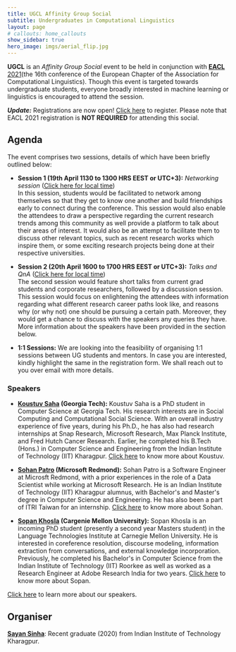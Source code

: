 ```yaml
---
title: UGCL Affinity Group Social
subtitle: Undergraduates in Computational Linguistics
layout: page
# callouts: home_callouts
show_sidebar: true
hero_image: imgs/aerial_flip.jpg
---
```


**UGCL** is an _Affinity Group Social_ event to be held in conjunction with <a href="https://2021.eacl.org/program/diversity/" target="_blank"><b>EACL</b> 2021</a>(the 16th conference of the European Chapter of the Association for Computational Linguistics). Though this event is targeted towards undergraduate students, everyone broadly interested in machine learning or linguistics is encouraged to attend the session.

**_Update:_** Registrations are now open! <a href="https://docs.google.com/forms/d/e/1FAIpQLSeZ3jIU4g0hwQ1WR8AQT92_y6S5szqXl-RvcItzYtaDW6-ERA/viewform" target="_blank">Click here</a> to register. Please note that EACL 2021 registration is **NOT REQUIRED** for attending this social.
## Agenda
The event comprises two sessions, details of which have been briefly outlined below:

* **Session 1 (19th April 1130 to 1300 HRS EEST or UTC+3):** _Networking session_ ([Click here for local time](https://www.timeanddate.com/worldclock/fixedtime.html?msg=UGCL+Session+1&iso=20210419T1130&p1=367&ah=1&am=30))  
In this session, students would be facilitated to network among themselves so that they get to know one another and build friendships early to connect during the conference. This session would also enable the attendees to draw a perspective regarding the current research trends among this community as well provide a platform to talk about their areas of interest. It would also be an attempt to facilitate them to discuss other relevant topics, such as recent research works which inspire them, or some exciting research projects being done at their respective universities.

* **Session 2 (20th April 1600 to 1700 HRS EEST or UTC+3):** _Talks and QnA_ ([Click here for local time](https://www.timeanddate.com/worldclock/fixedtime.html?msg=UGCL+Session+2&iso=20210420T16&p1=367&ah=1))  
The second session would feature short talks from current grad students and corporate researchers, followed by a discussion session. This session would focus on enlightening the attendees with information regarding what different research career paths look like, and reasons why (or why not) one should be pursuing a certain path. Moreover, they would get a chance to discuss with the speakers any queries they have. More information about the speakers have been provided in the section below.

* **1:1 Sessions:** We are looking into the feasibility of organising 1:1 sessions between UG students and mentors. In case you are interested, kindly highlight the same in the registration form. We shall reach out to you over email with more details.

### Speakers
* **[Koustuv Saha](/speakers/koustuv) (Georgia Tech):** Koustuv Saha is a PhD student in Computer Science at Georgia Tech. His research interests are in Social Computing and Computational Social Science. With an overall industry experience of five years, during his Ph.D., he has also had research internships at Snap Research, Microsoft Research, Max Planck Institute, and Fred Hutch Cancer Research. Earlier, he completed his B.Tech (Hons.) in Computer Science and Engineering from the Indian Institute of Technology (IIT) Kharagpur. [Click here](/speakers/koustuv) to know more about Koustuv.

* **[Sohan Patro](/speakers/sohan) (Microsoft Redmond):** Sohan Patro is a Software Engineer at Microsft Redmond, with a prior experiences in the role of a Data Scientist while working at Microsoft Research. He is an Indian Institute of Technology (IIT) Kharagpur alumnus, with Bachelor's and Master's degree in Computer Science and Engineering. He has also been a part of ITRI Taiwan for an internship. [Click here](/speakers/sohan) to know more about Sohan.

* **[Sopan Khosla](/speakers/sopan) (Cargenie Mellon University):** Sopan Khosla is an incoming PhD student (presently a second year Masters student) in the Language Technologies Institute at Carnegie Mellon University. He is interested in coreference resolution, discourse modeling, information extraction from conversations, and external knowledge incorporation. Previously, he completed his Bachelor's in Computer Science from the Indian Institute of Technology (IIT) Roorkee as well as worked as a Research Engineer at Adobe Research India for two years. [Click here](/speakers/sopan) to know more about Sopan.

[Click here](/speakers/koustuv) to learn more about our speakers.

## Organiser
[**Sayan Sinha**](mailto:sayan.sinha@iitkgp.ac.in): Recent graduate (2020) from Indian Institute of Technology Kharagpur.

